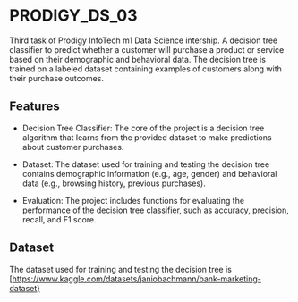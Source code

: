 # PRODIGY_DS_03
Third task of Prodigy InfoTech m1 Data Science intership.
A decision tree classifier to predict whether a customer will purchase a product or service based on their demographic and behavioral data.
The decision tree is trained on a labeled dataset containing examples of customers along with their purchase outcomes.

## Features

- Decision Tree Classifier: The core of the project is a decision tree algorithm that learns from the provided dataset to make predictions about customer purchases.

- Dataset: The dataset used for training and testing the decision tree contains demographic information (e.g., age, gender) and behavioral data (e.g., browsing history, previous purchases).

- Evaluation: The project includes functions for evaluating the performance of the decision tree classifier, such as accuracy, precision, recall, and F1 score.

## Dataset

The dataset used for training and testing the decision tree is [https://www.kaggle.com/datasets/janiobachmann/bank-marketing-dataset}
